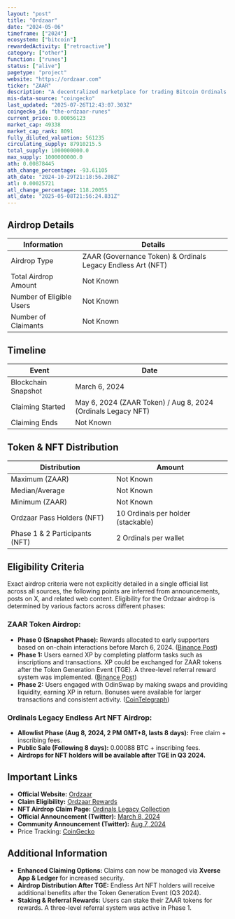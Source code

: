 ```yaml
---
layout: "post"
title: "Ordzaar"
date: "2024-05-06"
timeframe: ["2024"]
ecosystem: ["bitcoin"]
rewardedActivity: ["retroactive"]
category: ["other"]
function: ["runes"]
status: ["alive"]
pagetype: "project"
website: "https://ordzaar.com"
ticker: "ZAAR"
description: "A decentralized marketplace for trading Bitcoin Ordinals inscriptions, allowing users to interact with unique digital assets on the Bitcoin blockchain."
mis-data-source: "coingecko"
last_updated: "2025-07-26T12:43:07.303Z"
coingecko_id: "the-ordzaar-runes"
current_price: 0.00056123
market_cap: 49338
market_cap_rank: 8091
fully_diluted_valuation: 561235
circulating_supply: 87910215.5
total_supply: 1000000000.0
max_supply: 1000000000.0
ath: 0.00878445
ath_change_percentage: -93.61105
ath_date: "2024-10-29T21:18:56.208Z"
atl: 0.00025721
atl_change_percentage: 118.20055
atl_date: "2025-05-08T21:56:24.831Z"
---
```


## Airdrop Details

| Information              | Details                                                     |
| ------------------------ | ----------------------------------------------------------- |
| Airdrop Type             | ZAAR (Governance Token) & Ordinals Legacy Endless Art (NFT) |
| Total Airdrop Amount     | Not Known                                                   |
| Number of Eligible Users | Not Known                                                   |
| Number of Claimants      | Not Known                                                   |

## Timeline

| Event               | Date                                                         |
| ------------------- | ------------------------------------------------------------ |
| Blockchain Snapshot | March 6, 2024                                                |
| Claiming Started    | May 6, 2024 (ZAAR Token) / Aug 8, 2024 (Ordinals Legacy NFT) |
| Claiming Ends       | Not Known                                                    |

## Token & NFT Distribution

| Distribution                   | Amount                             |
| ------------------------------ | ---------------------------------- |
| Maximum (ZAAR)                 | Not Known                          |
| Median/Average                 | Not Known                          |
| Minimum (ZAAR)                 | Not Known                          |
| Ordzaar Pass Holders (NFT)     | 10 Ordinals per holder (stackable) |
| Phase 1 & 2 Participants (NFT) | 2 Ordinals per wallet              |

## Eligibility Criteria

Exact airdrop criteria were not explicitly detailed in a single official list across all sources, the following points are inferred from announcements, posts on X, and related web content.
Eligibility for the Ordzaar airdrop is determined by various factors across different phases:

### **ZAAR Token Airdrop:**

- **Phase 0 (Snapshot Phase):** Rewards allocated to early supporters based on on-chain interactions before March 6, 2024. ([Binance Post](https://www.binance.com/en/square/post/14620360758738))
- **Phase 1:** Users earned XP by completing platform tasks such as inscriptions and transactions. XP could be exchanged for ZAAR tokens after the Token Generation Event (TGE). A three-level referral reward system was implemented. ([Binance Post](https://www.binance.com/square/post/7780162049778))
- **Phase 2:** Users engaged with OdinSwap by making swaps and providing liquidity, earning XP in return. Bonuses were available for larger transactions and consistent activity. ([CoinTelegraph](https://cointelegraph.com/crypto-bonus/bonus-page/complete-quests-and-provide-liquidity-to-earn-ordzar-airdrop-rewards/))

### **Ordinals Legacy Endless Art NFT Airdrop:**

- **Allowlist Phase (Aug 8, 2024, 2 PM GMT+8, lasts 8 days):** Free claim + inscribing fees.
- **Public Sale (Following 8 days):** 0.00088 BTC + inscribing fees.
- **Airdrops for NFT holders will be available after TGE in Q3 2024.**

## Important Links

- **Official Website:** [Ordzaar](https://ordzaar.com)
- **Claim Eligibility:** [Ordzaar Rewards](https://ordzaar.com/rewards)
- **NFT Airdrop Claim Page:** [Ordinals Legacy Collection](https://ordzaar.com/marketplace/collections/ordinalslegacy)
- **Official Announcement (Twitter):** [March 8, 2024](https://x.com/ordzaar/status/1765992611561525743)
- **Community Announcement (Twitter):** [Aug 7, 2024](https://x.com/ordzaar/status/1821188764481507621)
- Price Tracking: [CoinGecko](https://www.coingecko.com/en/coins//the-ordzaar-runes)

## Additional Information

- **Enhanced Claiming Options:** Claims can now be managed via **Xverse App & Ledger** for increased security.
- **Airdrop Distribution After TGE:** Endless Art NFT holders will receive additional benefits after the Token Generation Event (Q3 2024).
- **Staking & Referral Rewards:** Users can stake their ZAAR tokens for rewards. A three-level referral system was active in Phase 1.